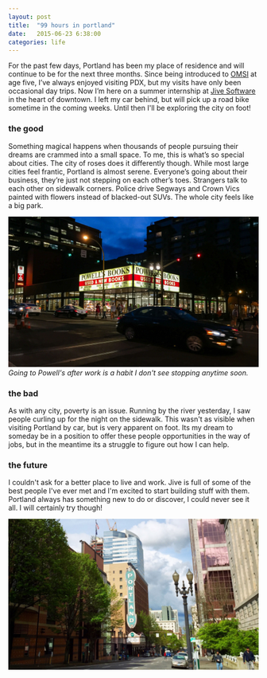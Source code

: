 ```yaml
---
layout: post
title:  "99 hours in portland"
date:   2015-06-23 6:38:00
categories: life
---
```


For the past few days, Portland has been my place of residence and will continue to be for the next three months. Since being introduced to [OMSI](https://www.facebook.com/OMSI.Museum) at age five, I’ve always enjoyed visiting PDX, but my visits have only been occasional day trips. Now I’m here on a summer internship at [Jive Software](https://www.jivesoftware.com) in the heart of downtown. I left my car behind, but will pick up a road bike sometime in the coming weeks. Until then I'll be exploring the city on foot!

### the good
Something magical happens when thousands of people pursuing their dreams are crammed into a small space. To me, this is what’s so special about cities. The city of roses does it differently though. While most large cities feel frantic, Portland is almost serene. Everyone’s going about their business, they’re just not stepping on each other’s toes. Strangers talk to each other on sidewalk corners. Police drive Segways and Crown Vics painted with flowers instead of blacked-out SUVs. The whole city feels like a big park.

![Powell's Books](/assets/powells_1.jpg)
*Going to Powell's after work is a habit I don't see stopping anytime soon.*

### the bad
As with any city, poverty is an issue. Running by the river yesterday, I saw people curling up for the night on the sidewalk. This wasn't as visible when visiting Portland by car, but is very apparent on foot. Its my dream to someday be in a position to offer these people opportunities in the way of jobs, but in the meantime its a struggle to figure out how I can help.

### the future
I couldn't ask for a better place to live and work. Jive is full of some of the best people I've ever met and I'm excited to start building stuff with them. Portland always has something new to do or discover, I could never see it all. I will certainly try though!

![Newmark Theater](/assets/arlene_schnitzer_1.jpg)
